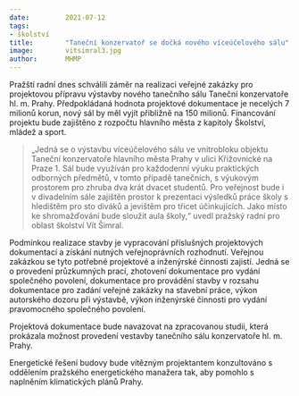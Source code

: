```yaml
---
date:         2021-07-12
tags:         
- školství
title:        "Taneční konzervatoř se dočká nového víceúčelového sálu"
image: 	      vitsimral3.jpg
author:       MHMP
---
```


Pražští radní dnes schválili záměr na realizaci veřejné zakázky pro projektovou přípravu výstavby nového tanečního sálu Taneční konzervatoře hl. m. Prahy. Předpokládaná hodnota projektové dokumentace je necelých 7 milionů korun, nový sál by měl vyjít přibližně na 150 milionů. Financování projektu bude zajištěno z rozpočtu hlavního města z kapitoly Školství, mládež a sport.

> „Jedná se o výstavbu víceúčelového sálu ve vnitrobloku objektu Taneční konzervatoře hlavního města Prahy v ulici Křižovnické na Praze 1. Sál bude využíván pro každodenní výuku praktických odborných předmětů, v tomto případě tanečních, s výukovým prostorem pro zhruba dva krát dvacet studentů. Pro veřejnost bude i v divadelním sále zajištěn prostor k prezentaci výsledků práce školy s hledištěm pro sto diváků a jevištěm pro třicet účinkujících. Jako místo ke shromažďování bude sloužit aula školy,“ uvedl pražský radní pro oblast školství Vít Šimral.

Podmínkou realizace stavby je vypracování příslušných projektových dokumentací a získání nutných veřejnoprávních rozhodnutí. Veřejnou zakázkou se tyto potřebné projektové a inženýrské činnosti zajistí. Jedná se o provedení průzkumných prací, zhotovení dokumentace pro vydání společného povolení, dokumentace pro provádění stavby v rozsahu dokumentace pro zadání veřejné zakázky na stavební práce, výkon autorského dozoru při výstavbě, výkon inženýrské činnosti pro vydání pravomocného společného povolení.

Projektová dokumentace bude navazovat na zpracovanou studii, která prokázala možnost provedení vestavby tanečního sálu konzervatoře hl. m. Prahy. 

Energetické řešení budovy bude vítězným projektantem konzultováno s oddělením pražského energetického manažera tak, aby pomohlo s naplněním klimatických plánů Prahy.

 
